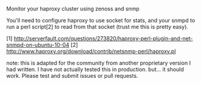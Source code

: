 Monitor your haproxy cluster using zenoss and snmp

You'll need to configure haproxy to use socket for stats, and your snmpd to run a perl script[2] to read from that socket (trust me this is pretty easy).

[1] http://serverfault.com/questions/273820/haproxy-perl-plugin-and-net-snmpd-on-ubuntu-10-04
[2] http://www.haproxy.org/download/contrib/netsnmp-perl/haproxy.pl

note: this is adapted for the community from another proprietary version I had written. I have not actually tested this in production. but... it should work. Please test and submit issues or pull requests.
